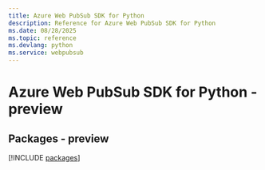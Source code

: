 ```yaml
---
title: Azure Web PubSub SDK for Python
description: Reference for Azure Web PubSub SDK for Python
ms.date: 08/28/2025
ms.topic: reference
ms.devlang: python
ms.service: webpubsub
---
```

# Azure Web PubSub SDK for Python - preview
## Packages - preview
[!INCLUDE [packages](web-pubsub-index.md)]